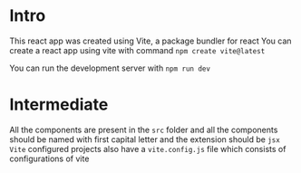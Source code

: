 # Intro
This react app was created using Vite, a package bundler for react
You can create a react app using vite with command `npm create vite@latest`

You can run the development server with `npm run dev`

# Intermediate
All the components are present in the `src` folder and all the components should be named with first capital letter and the extension should be `jsx`
`Vite` configured projects also have a `vite.config.js` file which consists of configurations of vite